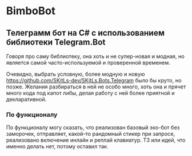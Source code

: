 # BimboBot

## Телеграмм бот на C# с использованием библиотеки Telegram.Bot

Говоря про саму библиотеку, она хоть и не супер-новая и модная, но является самой часто-используемой и проверенной временем.

Очевидно, выбрать условную, более модную и новую https://github.com/SKitLs-dev/SKitLs.Bots.Telegram было бы круто, но позже. 
Желания разбираться в ней не особо много, хоть она и прячет много кода под капот либы, делая работу с ней более приятной и декларативной.

### По функционалу

По функционалу могу сказать, что реализован базовый эхо-бот без заморочек, отправляет, какой-то рандомный стикер при запросе, реализовано включение инлайн и реплай клавиатур.
ТЗ или идей, что именно делать нет, потому оставил так.
